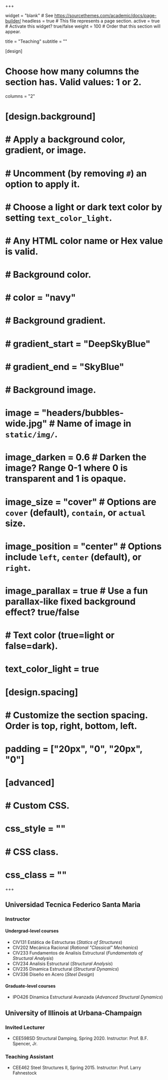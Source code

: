 +++

widget = "blank"  # See https://sourcethemes.com/academic/docs/page-builder/
headless = true  # This file represents a page section.
active = true  # Activate this widget? true/false
weight = 100  # Order that this section will appear.

title = "Teaching"
subtitle = ""

[design]
  # Choose how many columns the section has. Valid values: 1 or 2.
  columns = "2"

# [design.background]
#   # Apply a background color, gradient, or image.
#   #   Uncomment (by removing `#`) an option to apply it.
#   #   Choose a light or dark text color by setting `text_color_light`.
#   #   Any HTML color name or Hex value is valid.

#   # Background color.
#   # color = "navy"
  
#   # Background gradient.
#   # gradient_start = "DeepSkyBlue"
#   # gradient_end = "SkyBlue"
  
#   # Background image.
#   image = "headers/bubbles-wide.jpg"  # Name of image in `static/img/`.
#   image_darken = 0.6  # Darken the image? Range 0-1 where 0 is transparent and 1 is opaque.
#   image_size = "cover"  #  Options are `cover` (default), `contain`, or `actual` size.
#   image_position = "center"  # Options include `left`, `center` (default), or `right`.
#   image_parallax = true  # Use a fun parallax-like fixed background effect? true/false

#   # Text color (true=light or false=dark).
#   text_color_light = true

# [design.spacing]
#   # Customize the section spacing. Order is top, right, bottom, left.
#   padding = ["20px", "0", "20px", "0"]

# [advanced]
#  # Custom CSS. 
#  css_style = ""
 
#  # CSS class.
#  css_class = ""
+++

## Universidad Tecnica Federico Santa Maria
### Instructor
#### Undergrad-level courses
* CIV131 Estática de Estructuras (_Statics of Structures_)
* CIV202 Mecánica Racional (_Rational "Classical" Mechanics_)
* CIV233 Fundamentos de Analisis Estructural (_Fundamentals of Structural Analysis_)
* CIV234 Analisis Estructural (_Structural Analysis_)
* CIV235 Dinamica Estructural (_Structural Dynamics_)
* CIV336 Diseño en Acero (_Steel Design_)

#### Graduate-level courses
* IPO426 Dinamica Estructural Avanzada (_Advanced Structural Dynamics_)

## University of Illinois at Urbana-Champaign
### Invited Lecturer
* CEE598SD Structural Damping, Spring 2020. Instructor: Prof. B.F. Spencer, Jr.

### Teaching Assistant
* CEE462 Steel Structures II, Spring 2015. Instructor: Prof. Larry Fahnestock


